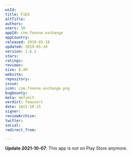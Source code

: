 ```yaml
---
wsId: 
title: F1EX
altTitle: 
authors: 
users: 50
appId: com.foxone.exchange
appCountry: 
released: 2019-03-18
updated: 2019-05-20
version: 1.6.2
stars: 
ratings: 
reviews: 
size: 8.4M
website: 
repository: 
issue: 
icon: com.foxone.exchange.png
bugbounty: 
meta: defunct
verdict: fewusers
date: 2021-10-15
signer: 
reviewArchive: 
twitter: 
social: 
redirect_from: 

---
```


**Update 2021-10-07**: This app is not on Play Store anymore.

